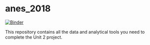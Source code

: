 # anes_2018

[![Binder](https://mybinder.org/badge_logo.svg)](https://mybinder.org/v2/gh/jbartonthomas/anes_2018/master?filepath=anes_2018_analysis.ipynb)


This repository contains all the data and analytical tools you need to complete the Unit 2 project. 
